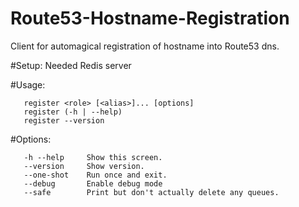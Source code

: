 # Route53-Hostname-Registration
Client for automagical registration of hostname into Route53 dns.

#Setup:
  Needed Redis server 

#Usage:
```
   register <role> [<alias>]... [options]
   register (-h | --help)
   register --version
```
#Options:
```
   -h --help     Show this screen.
   --version     Show version.
   --one-shot    Run once and exit.
   --debug       Enable debug mode
   --safe        Print but don't actually delete any queues.
```





